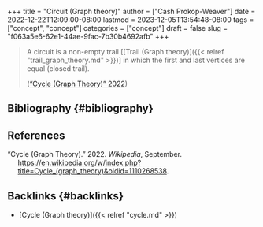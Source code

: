+++
title = "Circuit (Graph theory)"
author = ["Cash Prokop-Weaver"]
date = 2022-12-22T12:09:00-08:00
lastmod = 2023-12-05T13:54:48-08:00
tags = ["concept", "concept"]
categories = ["concept"]
draft = false
slug = "f063a5e6-62e1-44ae-9fac-7b30b4692afb"
+++

> A circuit is a non-empty trail [[Trail (Graph theory)]({{< relref "trail_graph_theory.md" >}})] in which the first and last vertices are equal (closed trail).
>
> (<a href="#citeproc_bib_item_1">“Cycle (Graph Theory)” 2022</a>)


## Bibliography {#bibliography}

## References

<style>.csl-entry{text-indent: -1.5em; margin-left: 1.5em;}</style><div class="csl-bib-body">
  <div class="csl-entry"><a id="citeproc_bib_item_1"></a>“Cycle (Graph Theory).” 2022. <i>Wikipedia</i>, September. <a href="https://en.wikipedia.org/w/index.php?title=Cycle_(graph_theory)&oldid=1110268538">https://en.wikipedia.org/w/index.php?title=Cycle_(graph_theory)&#38;oldid=1110268538</a>.</div>
</div>


## Backlinks {#backlinks}

-   [Cycle (Graph theory)]({{< relref "cycle.md" >}})
